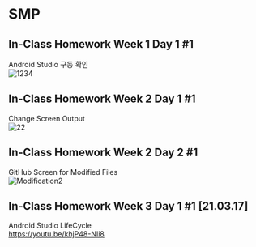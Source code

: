 # SMP

## In-Class Homework Week 1 Day 1 #1
Android Studio 구동 확인 </br>
![1234](https://user-images.githubusercontent.com/79950504/110774643-6291cd00-82a1-11eb-8504-1173865043e6.PNG)




## In-Class Homework Week 2 Day 1 #1
Change Screen Output </br>
![22](https://user-images.githubusercontent.com/79950504/110575054-a0a7c780-81a1-11eb-974f-29206e3d4f7c.PNG)


## In-Class Homework Week 2 Day 2 #1
GitHub Screen for Modified Files </br>
![Modification2](https://user-images.githubusercontent.com/79950504/110745589-d2db2700-827e-11eb-8697-c5a63129a6a6.PNG)

## In-Class Homework Week 3 Day 1 #1 [21.03.17]
Android Studio LifeCycle  </br>
https://youtu.be/khjP48-NIi8
